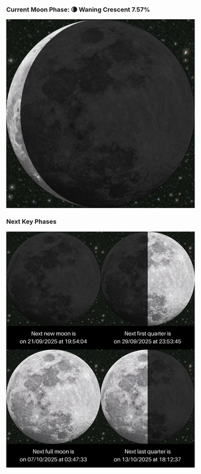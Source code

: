 ### Current Moon Phase: 🌘 Waning Crescent 7.57%
![Moon Phase](moonphase.png)
### Next Key Phases
![Gallery](gallery.png)